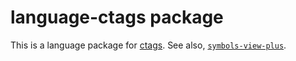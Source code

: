 # language-ctags package

This is a language package for [ctags](http://ctags.sourceforge.net/ctags.html). See also, [`symbols-view-plus`](https://atom.io/packages/symbols-view-plus).
